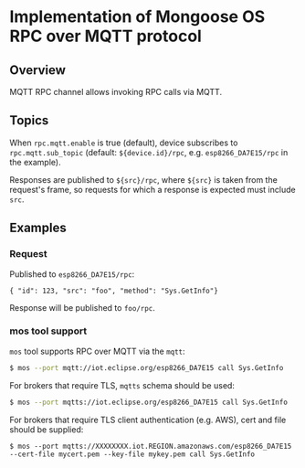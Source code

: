 # Implementation of Mongoose OS RPC over MQTT protocol

## Overview

MQTT RPC channel allows invoking RPC calls via MQTT. 

## Topics

When `rpc.mqtt.enable` is true (default), device subscribes to `rpc.mqtt.sub_topic` (default: `${device.id}/rpc`, e.g. `esp8266_DA7E15/rpc` in the example).

Responses are published to `${src}/rpc`, where `${src}` is taken from the request's frame, so requests for which a response is expected must include `src`.

## Examples

### Request

Published to `esp8266_DA7E15/rpc`:
```
{ "id": 123, "src": "foo", "method": "Sys.GetInfo"}
```
Response will be published to `foo/rpc`.

### mos tool support

`mos` tool supports RPC over MQTT via the `mqtt`:

```bash
$ mos --port mqtt://iot.eclipse.org/esp8266_DA7E15 call Sys.GetInfo
```

For brokers that require TLS, `mqtts` schema should be used:

```bash
$ mos --port mqtts://iot.eclipse.org/esp8266_DA7E15 call Sys.GetInfo
```

For brokers that require TLS client authentication (e.g. AWS), cert and file should be supplied:

```
$ mos --port mqtts://XXXXXXXX.iot.REGION.amazonaws.com/esp8266_DA7E15 --cert-file mycert.pem --key-file mykey.pem call Sys.GetInfo
```
